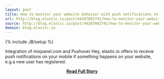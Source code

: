 ```yaml
---
layout: post
title: How to monitor your website behavior with push notifications to your mobile
url: http://blog.elastic.io/post/44287002741/how-to-monitor-your-website-behavior-with-push/047e5e00=
source: http://blog.elastic.io/post/44287002741/how-to-monitor-your-website-behavior-with-push/047e5e00=
domain: blog.elastic.io
---
```

{% include JB/setup %}<p>Integration of mixpanel.com and Pushover Hey, elastic.io offers to receive push notifications on your mobile if something happens on your website, e.g.a new user has registered.</p>
<center><p><a href="http://blog.elastic.io/post/44287002741/how-to-monitor-your-website-behavior-with-push/047e5e00=" style='padding:25px; font-sze:18px; font-weight: bold;'>Read Full Story</a></p></center>
